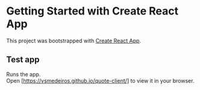 # Getting Started with Create React App

This project was bootstrapped with [Create React App](https://github.com/facebook/create-react-app).

## Test app


Runs the app.\
Open [https://vsmedeiros.github.io/quote-client/] to view it in your browser.


